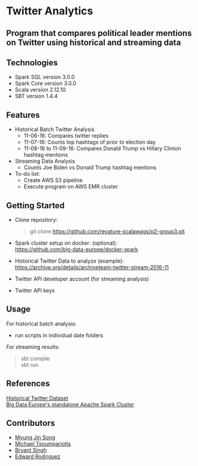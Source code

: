 # Twitter Analytics

## Program that compares political leader mentions on Twitter using historical and streaming data

## Technologies

- Spark SQL version 3.0.0
- Spark Core version 3.0.0
- Scala version 2.12.10
- SBT version 1.4.4

## Features

- Historical Batch Twitter Analysis
  - 11-06-16: Compares twitter replies
  - 11-07-16: Counts top hashtags of prior to election day
  - 11-08-16 to 11-09-16: Compares Donald Trump vs Hillary Clinton hashtag mentions
- Streaming Data Analysis
  - Counts Joe Biden vs Donald Trump hashtag mentions
- To-do list:
  - Create AWS S3 pipeline
  - Execute program on AWS EMR cluster

## Getting Started

- Clone repository:

  > git clone https://github.com/revature-scalawags/p2-group3.git

- Spark cluster setup on docker: (optional):  
  https://github.com/big-data-europe/docker-spark
- Historical Twitter Data to analyze (example):  
  https://archive.org/details/archiveteam-twitter-stream-2016-11
- Twitter API developer account (for streaming analysis)
- Twitter API keys

## Usage

For historical batch analysis:

- run scripts in individual date folders

For streaming results:

> sbt compile  
> sbt run

## References

[Historical Twitter Dataset](https://archive.org/details/archiveteam-twitter-stream-2016-11)  
[Big Data Europe's standalone Apache Spark Cluster](https://github.com/big-data-europe/docker-spark)

## Contributors

- [Myung Jin Song](https://github.com/jsong220)
- [Michael Tsoumpariotis](https://github.com/MichaelT950)
- [Bryant Singh](https://github.com/brysingh76)
- [Edward Rodriguez](https://github.com/Edward-Rodriguez)

